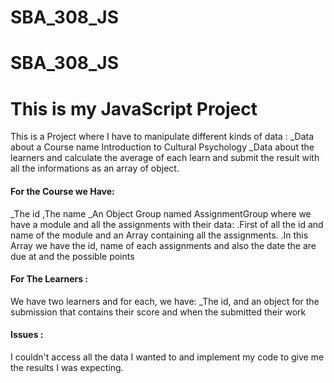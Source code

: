 # SBA_308_JS
# SBA_308_JS
<h1>This is my JavaScript Project </h1>
This is a Project where I have to manipulate different kinds of data :
_Data about a Course name Introduction to Cultural Psychology
_Data about the learners
and calculate the average of each learn and submit the result with all the informations as an array of object.


<h4> For the Course we Have:</h4>
_The id ,The name
_An Object Group named AssignmentGroup where we have a module and all the assignments with their data:
  .First of all the id and name of the module and an Array containing all the assignments.
  .In this Array we have the id, name of each assignments and also the date the are due at and the possible points




<h4> For The Learners : </h4>
We have two learners and for each, we have:
_The id, and an object for the submission that contains their score and when the submitted their work



<h4> Issues  :</h4>
I couldn't access all the data I wanted to and implement my code to give me the results I was expecting.
